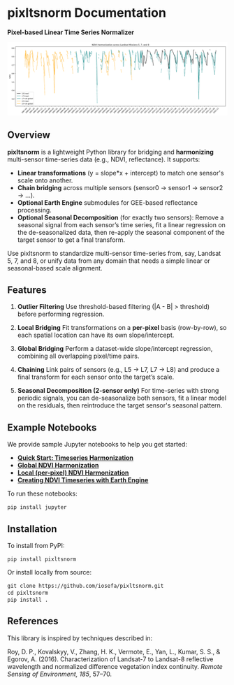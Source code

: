 # pixltsnorm Documentation

**Pixel-based Linear Time Series Normalizer**

![Normalized Landsat NDVI Timeseries](./images/example.png)

## Overview

**pixltsnorm** is a lightweight Python library for bridging and **harmonizing** multi-sensor time-series data (e.g., NDVI, reflectance). It supports:

- **Linear transformations** (y = slope*x + intercept) to match one sensor's scale onto another.
- **Chain bridging** across multiple sensors (sensor0 → sensor1 → sensor2 → ...).
- **Optional Earth Engine** submodules for GEE-based reflectance processing.
- **Optional Seasonal Decomposition** (for exactly two sensors):
  Remove a seasonal signal from each sensor’s time series, fit a linear regression on the de-seasonalized data, then re-apply the seasonal component of the target sensor to get a final transform.

Use pixltsnorm to standardize multi-sensor time-series from, say, Landsat 5, 7, and 8, or unify data from any domain that needs a simple linear or seasonal-based scale alignment.

## Features

1. **Outlier Filtering**
   Use threshold-based filtering (|A - B| > threshold) before performing regression.

2. **Local Bridging**
   Fit transformations on a **per-pixel** basis (row-by-row), so each spatial location can have its own slope/intercept.

3. **Global Bridging**
   Perform a dataset-wide slope/intercept regression, combining all overlapping pixel/time pairs.

4. **Chaining**
   Link pairs of sensors (e.g., L5 → L7, L7 → L8) and produce a final transform for each sensor onto the target’s scale.

5. **Seasonal Decomposition (2-sensor only)**
   For time-series with strong periodic signals, you can de-seasonalize both sensors, fit a linear model on the residuals, then reintroduce the target sensor's seasonal pattern.

## Example Notebooks

We provide sample Jupyter notebooks to help you get started:

- **[Quick Start: Timeseries Harmonization](examples/global-ndvi-harmonization.ipynb)**
- **[Global NDVI Harmonization](examples/global-ndvi-harmonization.ipynb)**
- **[Local (per-pixel) NDVI Harmonization](examples/local-ndvi-harmonization.ipynb)**
- **[Creating NDVI Timeseries with Earth Engine](examples/create-ndvi-timeseries-with-earthengine.ipynb)**

To run these notebooks:
```
pip install jupyter
```

## Installation

To install from PyPI:
```
pip install pixltsnorm
```

Or install locally from source:
```
git clone https://github.com/iosefa/pixltsnorm.git
cd pixltsnorm
pip install .
```

## References

This library is inspired by techniques described in:

Roy, D. P., Kovalskyy, V., Zhang, H. K., Vermote, E., Yan, L., Kumar, S. S., & Egorov, A. (2016). Characterization of Landsat-7 to Landsat-8 reflective wavelength and normalized difference vegetation index continuity. *Remote Sensing of Environment, 185*, 57–70.
